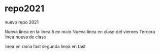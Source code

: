 # repo2021
nuevo repo 2021


Nueva linea en la linea 5 en main
Nueva linea en clase del viernes
Tercera linea nueva de clase

linea en rama fast
segunda linea en fast

